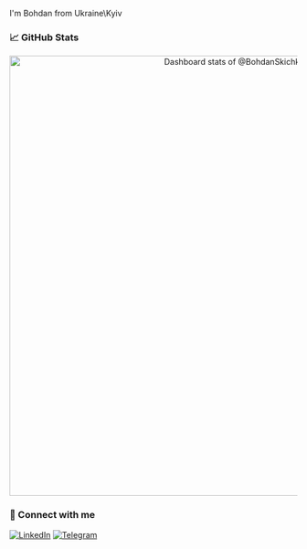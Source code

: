 
I'm Bohdan from Ukraine\Kyiv

### 📈 GitHub Stats

<a href="https://next.ossinsight.io/widgets/official/compose-user-dashboard-stats?user_id=103322489" target="_blank" style="display: block" align="center">
  <picture>
    <source media="(prefers-color-scheme: dark)" srcset="https://next.ossinsight.io/widgets/official/compose-user-dashboard-stats/thumbnail.png?user_id=103322489&image_size=auto&color_scheme=dark" width="771" height="auto">
    <img alt="Dashboard stats of @BohdanSkichko" src="https://next.ossinsight.io/widgets/official/compose-user-dashboard-stats/thumbnail.png?user_id=103322489&image_size=auto&color_scheme=light" width="771" height="auto">
  </picture>
</a>

### 🔗 Connect with me

[![LinkedIn](https://img.shields.io/badge/LinkedIn-blue?logo=linkedin&logoColor=white)](https://www.linkedin.com/in/bohdanskichko/)
[![Telegram](https://img.shields.io/badge/Telegram-black?logo=telegram&logoColor=white)](https://t.me/BohdanSkichko)
